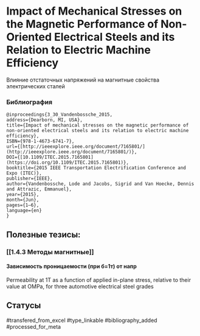 # Impact of Mechanical Stresses on the Magnetic Performance of Non-Oriented Electrical Steels and its Relation to Electric Machine Efficiency

Влияние отстаточных напряжений на магнитные свойства электрических сталей

### Библиография
```
@inproceedings{3_30_Vandenbossche_2015,
address={Dearborn, MI, USA},
title={Impact of mechanical stresses on the magnetic performance of non-oriented electrical steels and its relation to electric machine efficiency},
ISBN={978-1-4673-6741-7},
url={[http://ieeexplore.ieee.org/document/7165801/](http://ieeexplore.ieee.org/document/7165801/)},
DOI={[10.1109/ITEC.2015.7165801](https://doi.org/10.1109/ITEC.2015.7165801)},
booktitle={2015 IEEE Transportation Electrification Conference and Expo (ITEC)},
publisher={IEEE},
author={Vandenbossche, Lode and Jacobs, Sigrid and Van Hoecke, Dennis and Attrazic, Emmanuel},
year={2015},
month={Jun},
pages={1–6},
language={en}
}
```

## Полезные тезисы:
### [[1.4.3 Методы магнитные]]
#### Зависимость проницаемости (при б=1т) от напр 
Permeability at 1T as a function of applied in-plane stress, relative to their value at OMPa, for three automotive electrical steel grades

## Статусы
#transfered_from_excel 
#type_linkable 
#bibliography_added
#processed_for_meta
